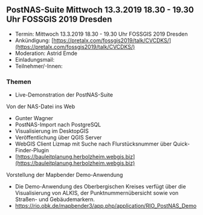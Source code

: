 ## PostNAS-Suite Mittwoch 13.3.2019 18.30 - 19.30 Uhr FOSSGIS 2019 Dresden


- Termin: Mittwoch 13.3.2019 18.30 - 19.30 Uhr FOSSGIS 2019 Dresden
- Ankündigung: [https://pretalx.com/fossgis2019/talk/CVCDKS/](https://pretalx.com/fossgis2019/talk/CVCDKS/)
- Moderation: Astrid Emde 
- Einladungsmail: 
- Teilnehmer/-Innen: 

### Themen
- Live-Demonstration der PostNAS-Suite

Von der NAS-Datei ins Web
- Gunter Wagner
- PostNAS-Import nach PostgreSQL
- Visualisierung im DesktopGIS
- Veröffentlichung über QGIS Server
- WebGIS Client Lizmap mit Suche nach Flurstücksnummer über Quick-Finder-Plugin 
- [https://bauleitplanung.herbolzheim.webgis.biz](https://bauleitplanung.herbolzheim.webgis.biz)

Vorstellung der Mapbender Demo-Anwendung
- Die Demo-Anwendung des Oberbergischen Kreises verfügt über die Visualisierung von ALKIS, der Punktnummernübersicht sowie von Straßen- und Gebäudemarkern.
- ​[https://rio.obk.de/mapbender3/app.php/application/RIO_PostNAS_Demo ](https://rio.obk.de/mapbender3/app.php/application/RIO_PostNAS_Demo )
